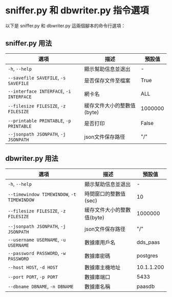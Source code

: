 
# sniffer.py 和 dbwriter.py 指令選項

以下是 sniffer.py 和 dbwriter.py 這兩個腳本的命令行選項：

## sniffer.py 用法

| 選項 | 描述 | 預設值 |
| ---- | ---- | ------ |
| `-h`, `--help` | 顯示幫助信息並退出 | - |
| `--savefile SAVEFILE`, `-s SAVEFILE` | 是否保存文件至檔案 | True |
| `--interface INTERFACE`, `-i INTERFACE` | 網卡名 | ALL |
| `--filesize FILESIZE`, `-z FILESIZE` | 緩存文件大小的整數值(byte) | 1000000 |
| `--printable PRINTABLE`, `-p PRINTABLE` | 是否打印 | False |
| `--jsonpath JSONPATH`, `-j JSONPATH` | json文件保存路径 | "/" |

## dbwriter.py 用法

| 選項 | 描述 | 預設值 |
| ---- | ---- | ------ |
| `-h`, `--help` | 顯示幫助信息並退出 | - |
| `--timewindow TIMEWINDOW`, `-t TIMEWINDOW` | 時間窗口的整數值(sec) | 10 |
| `--filesize FILESIZE`, `-z FILESIZE` | 緩存文件大小的整數值(byte) | 1000000 |
| `--jsonpath JSONPATH`, `-j JSONPATH` | json文件保存路径 | "/" |
| `--username USERNAME`, `-u USERNAME` | 數據庫用戶名 | dds_paas |
| `--password PASSWORD`, `-w PASSWORD` | 數據庫密碼 | postgres |
| `--host HOST`, `-d HOST` | 數據庫主機地址 | 10.1.1.200 |
| `--port PORT`, `-p PORT` | 數據庫端口 | 5433 |
| `--dbname DBNAME`, `-n DBNAME` | 數據庫名稱 | paasdb |
